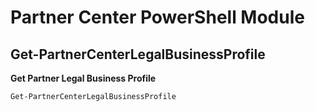 # Partner Center PowerShell Module #

## Get-PartnerCenterLegalBusinessProfile ##

**Get Partner Legal Business Profile**

    Get-PartnerCenterLegalBusinessProfile
